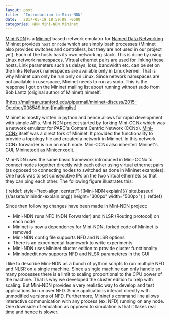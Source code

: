 ```yaml
---
layout: post
title:  "Introduction to Mini-NDN"
date:   2017-05-19 18:59:09 -0500
categories: NDN Mini-NDN Mininet
---
```


[Mini-NDN][mini-ndn] is a [Mininet][mininet] based network emulator for [Named Data Networking][named-data].
Mininet provides `host` or `node` which are simply bash processes (Mininet also provides switches and controllers, but
they are not used in our project yet).
Each of the hosts has its own networking stack. This is done by using Linux network namespaces.
Virtual ethernet pairs are used for linking these hosts. Link parameters such as delays, loss, bandwidth etc. can be set on the links
Network namespaces are available only in Linux kernel. That is why Mininet can only be run only on Linux.
Since network namspaces are not available in userspace, Mininet needs to run as sudo. This is the response I got
on the Mininet mailing list about running without sudo from Bob Lantz (original author of Mininet) himself:

[https://mailman.stanford.edu/pipermail/mininet-discuss/2015-October/006549.html][mailinglist]

Mininet is mostly written in python and hence allows for rapid development with simple APIs.
Mini-NDN project started by forking Mini-CCNx which was a network emulator for PARC's Content Centric Network (CCNx).
[Mini-CCNx][mini-ccnx] itself was a direct fork of Mininet. It provided the functionality to provide a topology file
and created a network in Mininet. In this network CCNx forwarder is run on each node. Mini-CCNx also inherited Mininet's GUI,
Mininetedit as Miniccnxedit.

Mini-NDN uses the same basic framework introduced in Mini-CCNx to connect nodes together directly with each other using virtual ethernet pairs
(as opposed to connecting nodes to switched as done in Mininet examples). One hack was to set consecutive IPs on the two virtual ethernets so
that they can ping each other. The following figure illustrates this:

{:refdef: style="text-align: center;"}
![Mini-NDN explain]({{ site.baseurl }}/assets/minindn-explain.png){:height="300px" width="500px"}
{: refdef}

Since then following changes have been made in Mini-NDN project:

- Mini-NDN runs NFD (NDN Forwarder) and NLSR (Routing protocol) on each node
- Mininet is now a dependency for Mini-NDN, forked code of Mininet is removed
- Mini-NDN config file supports NFD and NLSR options
- There is an experimental framework to write experiments
- Mini-NDN uses Mininet cluster edition to provide cluster functionality
- Minindnedit now supports NFD and NLSR parameteres in the GUI

I like to describe Mini-NDN as a bunch of python scripts to run multiple NFD and NLSR on a single machine.
Since a single machine can only handle so many processes there is a limit to scaling proportional to the CPU power
of the machine. That is why we developed the cluster edition to help with scaling.
But Mini-NDN provides a very realistic way to develop and test applications to run over NFD. Since applications
interact directly with unmodified versions of NFD. Furthermore, Mininet's command line allows interactive
communication with any process (ex: NFD) running on any node. One downside of emulation as opposed to simulation is
that it takes real time and hence is slower.

[named-data]: https://named-data.net
[mini-ndn]: https://github.com/named-data/mini-ndn
[mininet]: https://github.com/mininet/mininet
[mailinglist]: https://mailman.stanford.edu/pipermail/mininet-discuss/2015-October/006549.html
[mini-ccnx]: https://github.com/chesteve/mn-ccnx
